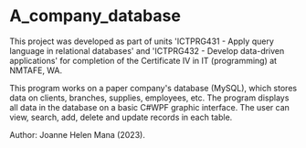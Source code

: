# A_company_database

This project was developed as part of units 'ICTPRG431 - Apply query language in relational databases' and 'ICTPRG432 - Develop data-driven applications' for completion of the Certificate IV in IT (programming) at NMTAFE, WA.

This program works on a paper company's database (MySQL), which stores data on clients, branches, supplies, employees, etc. The program displays all data in the database on a basic C#WPF graphic interface. The user can view, search, add, delete and update records in each table.

Author: Joanne Helen Mana (2023).

